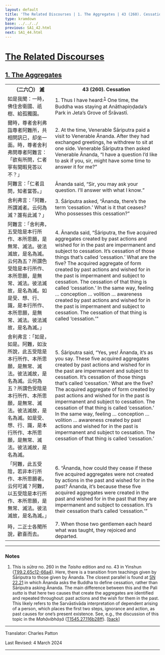 ```yaml
---
layout: default
title: 'The Related Discourses | 1. The Aggregates | 43 (260). Cessation'
type: kramdown
base: ../../../
previous: SA1_42.html
next: SA1_44.html
---
```


<h1><a href='../index.html'>The Related Discourses</a></h1>
<h2><a href='index.html'>1. The Aggregates</a></h2>

<table class="trans">
  <th class='ch'>（二六〇） 滅</th>
  <th class='en'>43 (260). Cessation</th>
  <tr>
    <td class="ch" title='t99.2.65c12'>如是我聞：一時，佛住舍衛國、祇樹、給孤獨園。</td>
    <td id='p1'>1. Thus I have heard:<sup id="ref1"><a href="#n1">1</a></sup> One time, the Buddha was staying at Anāthapiṇḍada’s Park in Jeta’s Grove of Śrāvastī.</td>
  </tr>
  <tr>
    <td class="ch" title='t99.2.65c13'>爾時，尊者舍利弗詣尊者阿難所，共相問訊已，却坐一面。時，尊者舍利弗問尊者阿難言：「欲有所問，仁者寧有閑暇見答以不？」</td>
    <td id='p2'>2. At the time, Venerable Śāriputra paid a visit to Venerable Ānanda. After they had exchanged greetings, he withdrew to sit at one side. Venerable Śāriputra then asked Venerable Ānanda, “I have a question I’d like to ask if you, sir, might have some time to answer it for me?”</td>
  </tr>
  <tr>
    <td class="ch" title='t99.2.65c16'>阿難言：「仁者且問，知者當答。」</td>
    <td>Ānanda said, “Sir, you may ask your question. I’ll answer with what I know.”</td>
  </tr>
  <tr>
    <td class="ch" title='t99.2.65c16'>舍利弗言：「阿難，所謂滅者。云何為滅？誰有此滅？」</td>
    <td id='p3'>3. Śāriputra asked, “Ānanda, there’s the term ‘cessation.’ What is it that ceases? Who possesses this cessation?”</td>
  </tr>
  <tr>
    <td class="ch" title='t99.2.65c18'>阿難言：「舍利弗，五受陰是本行所作、本所思願，是無常、滅法。彼法滅故，是名為滅。云何為五？所謂色受陰是本行所作、本所思願，是無常、滅法。彼法滅故，是名為滅。如是受、想、行、識，是本行所作、本所思願，是無常、滅法。彼法滅故，是名為滅。」</td>
    <td id='p4'>4. Ānanda said, “Śāriputra, the five acquired aggregates created by past actions and wished for in the past are impermanent and subject to cessation. It’s cessation of those things that’s called ‘cessation.’ What are the five? The acquired aggregate of form created by past actions and wished for in the past is impermanent and subject to cessation. The cessation of that thing is called ‘cessation.’ In the same way, feeling … conception … volition … awareness created by past actions and wished for in the past is impermanent and subject to cessation. The cessation of that thing is called ‘cessation.’”</td>
  </tr>
  <tr>
    <td class="ch" title='t99.2.65c23'>舍利弗言：「如是，如是。阿難，如汝所說，此五受陰是本行所作、本所思願，是無常、滅法。彼法滅故，是名為滅。云何為五？所謂色受陰是本行所作、本所思願，是無常、滅法。彼法滅故，是名為滅。如是受、想、行、識，是本行所作、本所思願，是無常、滅法。彼法滅故，是名為滅。</td>
    <td id='p5'>5. Śāriputra said, “Yes, yes! Ānanda, it’s as you say. These five acquired aggregates created by past actions and wished for in the past are impermanent and subject to cessation. It’s cessation of those things that’s called ‘cessation.’ What are the five? The acquired aggregate of form created by past actions and wished for in the past is impermanent and subject to cessation. The cessation of that thing is called ‘cessation.’ In the same way, feeling … conception … volition … awareness created by past actions and wished for in the past is impermanent and subject to cessation. The cessation of that thing is called ‘cessation.’</td>
  </tr>
  <tr>
    <td class="ch" title='t99.2.65c29'>「阿難，此五受陰，若非本行所作、本所思願者。云何可滅？阿難，以五受陰是本行所作、本所思願，是無常、滅法。彼法滅故，是名為滅。」</td>
    <td id='p6'>6. “Ānanda, how could they cease if these five acquired aggregates were not created by actions in the past and wished for in the past? Ānanda, it’s because these five acquired aggregates were created in the past and wished for in the past that they are impermanent and subject to cessation. It’s their cessation that’s called ‘cessation.’”</td>
  </tr>
  <tr>
    <td class="ch" title='t99.2.66a3'>時，二正士各聞所說，歡喜而去。</td>
    <td id='p7'>7. When those two gentlemen each heard what was taught, they rejoiced and departed.</td>
  </tr>
</table>

<hr/>

<h3 id="notes">Notes</h3>

<ol class="notes-list">
<li id="n1">This is <em>sūtra</em> no. 260 in the <cite>Taisho</cite> edition and no. 43 in Yinshun (<a href="https://cbetaonline.dila.edu.tw/zh/T02n0099_p0065c12" target="_blank">T99.2.65c12-66a4</a>). Here, there is a transition from teachings given by Śāriputra to those given by Ānanda. The closest parallel is found at <a href="https://suttacentral.net/sn22.21" target="_blank">SN 22.21</a> in which Ānanda asks the Buddha to define cessation, rather than Śāriputra asking Ānanda. The main difference between this and the Pali <em>sutta</em> is that here two causes that create the aggregates are identified and repeated throughout: past actions and the wish for them in the past. This likely refers to the Sarvāstivāda interpretation of dependent arising of a person, which places the first two steps, ignorance and action, as past causes for one’s present existence. See, e.g., the discussion of this topic in the <cite>Mahāvibhāṣā</cite> (<a href="https://cbetaonline.dila.edu.tw/zh/T27n1545_p0116b28" target="_blank">T1545.27.116b28ff</a>). [<a href="#ref1">back</a>]</li>
</ol>

<hr/>

<p class="translator">Translator: Charles Patton</p>
<p class='revised'>Last Revised: 4 March 2024</p>

<hr/>